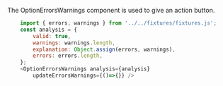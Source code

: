 The OptionErrorsWarnings component is used to give an action button.

```js
	import { errors, warnings } from '../../fixtures/fixtures.js';
	const analysis = {
		valid: true,
		warnings: warnings.length,
		explanation: Object.assign(errors, warnings),
		errors: errors.length,
	};
	<OptionErrorsWarnings analysis={analysis}
		updateErrorsWarnings={()=>{}} />
```